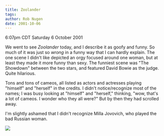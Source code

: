 ```yaml
---
title: Zoolander
tags: 
author: Rob Nugen
date: 2001-10-06
---
```


<title></title>
<p class=date>6:07pm CDT Saturday 6 October 2001</p>

<p>We went to see <em>Zoolander</em> today, and I describe it as goofy
and funny.  So much of it was just so <em>wrong</em> in a funny way
that I can hardly explain.  The one scene I didn't like depicted an
orgy focused around one woman, but at least they made it more funny
than sexy.  The funniest scene was "The Showdown" between the two
stars, and featured David Bowie as the judge.  Quite hilarious.</p>

<p>Tons and tons of cameos, all listed as actors and actresses playing
"himself" and "herself" in the credits.  I didn't notice/recognize
most of the names; I was busy looking at "himself" and "herself,"
thinking, "wow, that's a lot of cameos.  I wonder who they all were?"
But by then they had scrolled away.</p>

<p>I'm slightly ashamed that I didn't recognize Milla Jovovich, who
played the bad Russian woman.</p>

<p><img src='/images/rob/wL-ROB.gif'/></p>

